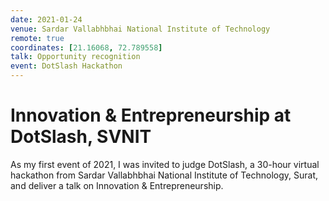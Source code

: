 ```yaml
---
date: 2021-01-24
venue: Sardar Vallabhbhai National Institute of Technology
remote: true
coordinates: [21.16068, 72.789558]
talk: Opportunity recognition
event: DotSlash Hackathon
---
```


# Innovation & Entrepreneurship at DotSlash, SVNIT

As my first event of 2021, I was invited to judge DotSlash, a 30-hour virtual hackathon from Sardar Vallabhbhai National Institute of Technology, Surat, and deliver a talk on Innovation & Entrepreneurship.
